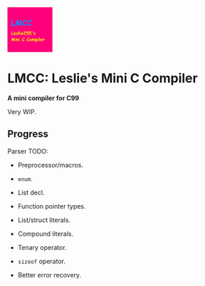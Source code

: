 <img src="lmcc_logo.png" width="20%">

# LMCC: Leslie's Mini C Compiler

**A mini compiler for C99**

Very WIP.

## Progress

Parser TODO:
- Preprocessor/macros.
- `enum`.
- List decl.
- Function pointer types.
- List/struct literals.
- Compound literals.
- Tenary operator.
- `sizeof` operator.

- Better error recovery.
